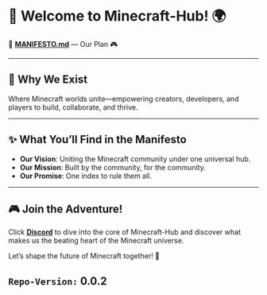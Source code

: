 # 🌌 Welcome to Minecraft-Hub! 🌍  

🎉 **[MANIFESTO.md](./MANIFESTO.md)** —  Our Plan 🎮  

---

## 🌟 Why We Exist  
Where Minecraft worlds unite—empowering creators, developers, and players to build, collaborate, and thrive.  

---

## ✨ What You’ll Find in the Manifesto  
- **Our Vision**: Uniting the Minecraft community under one universal hub.  
- **Our Mission**: Built by the community, for the community.  
- **Our Promise**: One index to rule them all.  

---

## 🎮 Join the Adventure!  
Click **[Discord](https://discord.gg/Ftjsk6FP)** to dive into the core of Minecraft-Hub and discover what makes us the beating heart of the Minecraft universe.  

Let’s shape the future of Minecraft together! 🚀  

## `Repo-Version:` 0.0.2
